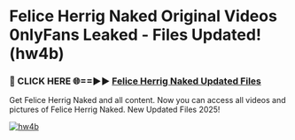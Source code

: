 # Felice Herrig Naked Original Videos 0nlyFans Leaked - Files Updated! (hw4b)

<h3>🔴 CLICK HERE 🌐==►► <a href="https://tinyurl.com/up5wt9bj" rel="nofollow">Felice Herrig Naked Updated Files</a></h3>

Get Felice Herrig Naked and all content. Now you can access all videos and pictures of Felice Herrig Naked. New Updated Files 2025!

[![hw4b](https://i.imgur.com/ABiUzMV.gif)](https://tinyurl.com/up5wt9bj)
